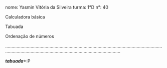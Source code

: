 nome: Yasmin Vitória da Silveira turma: 1°D n°: 40

Calculadora básica 

Tabuada

Ordenação de números

.......................................................................................................................................................................................................................


  ***tabuada****:P
